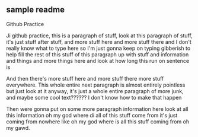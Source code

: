 ## sample readme
Github Practice

Ji github practice, this is a paragraph of stuff, look at this paragraph of stuff, it's just stuff after stuff, and more stuff here and more stuff there and I don't really know what to type here so I'm just gonna keep on typing gibberish to help fill the rest of this stuff of this paragraph up with stuff and information and things and more things here and look at how long this run on sentence is

And then there's more stuff here and more stuff there more stuff everywhere. This whole entire next paragraph is almost entirely pointless but just look at it anyway, it's just a whole entire paragraph of more junk, and maybe some cool text?????? I don't know how to make that happen

Then were gonna put on some more paragraph information here look at all this information oh my god where di all of this stuff come from it's just coming from nowhere like oh my god where is all this stuff coming from oh my gawd.
